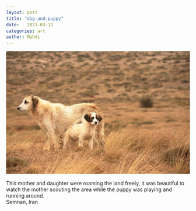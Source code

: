 ```yaml
---
layout: post
title: "dog-and-puppy"
date:   2021-03-12
categories: art
author: Mahdi
---
```


![dog-and-puppy](/img/arts/dog-and-puppy.jpg)

<span class='image-details'>
This mother and daughter were roaming the land freely, it was beautiful to watch the mother scouting the area while the puppy was playing and running around.<br/>
Semnan, Iran
</span>
